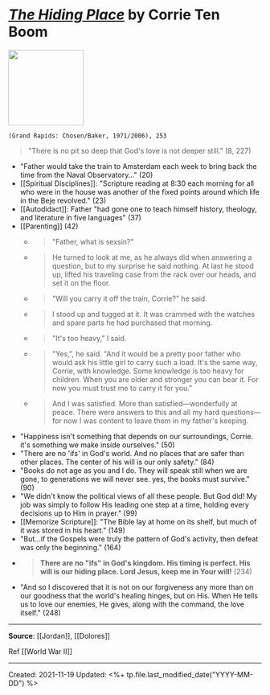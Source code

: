 
# [*The Hiding Place*](http://bakerpublishinggroup.com/books/the-hiding-place-35th-anniversary-edition/275074) by Corrie Ten Boom

<img src="http://cdn.bakerpublishinggroup.com/processed/books/covers/listing/9780800794057.jpg?1602135934" width=150>

`(Grand Rapids: Chosen/Baker, 1971/2006), 253`

>"There is no pit so deep that God's love is not deeper still." (8, 227)


- "Father would take the train to Amsterdam each week to bring back the time from the Naval Observatory..." (20)
- [[Spiritual Disciplines]]: "Scripture reading at 8:30 each morning for all who were in the house was another of the fixed points around which life in the Beje revolved." (23)
- [[Autodidact]]: Father "had gone one to teach himself history, theology, and literature in five languages" (37)
- [[Parenting]] (42)
	- >"Father, what is sexsin?"
	- >He turned to look at me, as he always did when answering a question, but to my surprise he said nothing. At last he stood up, lifted his traveling case from the rack over our heads, and set it on the floor.
	- >"Will you carry it off the train, Corrie?" he said.
	- >I stood up and tugged at it. It was crammed with the watches and spare parts he had purchased that morning.
	- >"It's too heavy," I said.
	- >"Yes,", he said. "And it would be a pretty poor father who would ask his little girl to carry such a load. It's the same way, Corrie, with knowledge. Some knowledge is too heavy for children. When you are older and stronger you can bear it. For now you must trust me to carry it for you."
	- >And I was satisfied. More than satisfied—wonderfully at peace. There were answers to this and all my hard questions—for now I was content to leave them in my father's keeping.
- "Happiness isn't something that depends on our surroundings, Corrie. it's something we make inside ourselves." (50)
- "There are no 'ifs' in God's world. And no places that are safer than other places. The center of his will is our only safety." (84)
- "Books do not age as you and I do. They will speak still when we are gone, to generations we will never see. yes, the books must survive." (90)
- "We didn't know the political views of all these people. But God did! My job was simply to follow His leading one step at a time, holding every decisions up to Him in prayer." (99)
- [[Memorize Scripture]]: "The Bible lay at home on its shelf, but much of it was stored in his heart." (149)
- "But...if the Gospels were truly the pattern of God's activity, then defeat was only the beginning." (164)
- >**There are no "ifs" in God's kingdom. His timing is perfect. His will is our hiding place. Lord Jesus, keep me in Your will!** (234)
- "And so I discovered that it is not on our forgiveness any more than on our goodness that the world's healing hinges, but on His. When He tells us to love our enemies, He gives, along with the command, the love itself." (248)

--- 
**Source**: [[Jordan]], [[Dolores]]

Ref [[World War II]]

---
Created: 2021-11-19
Updated: <%+ tp.file.last_modified_date("YYYY-MM-DD") %>

